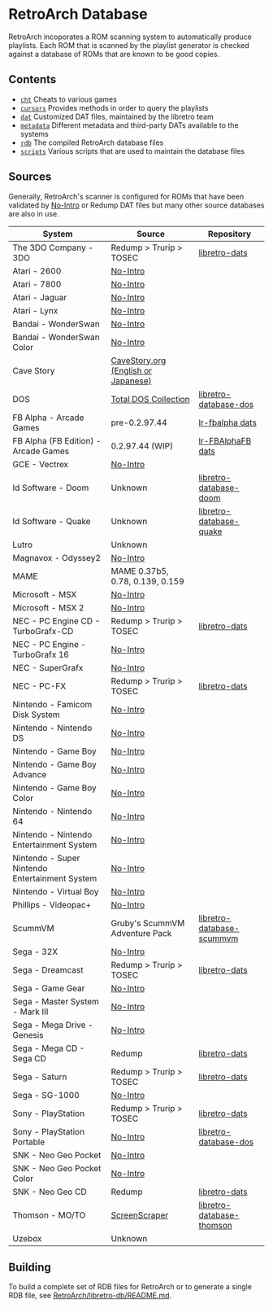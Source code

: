 # RetroArch Database

RetroArch incoporates a ROM scanning system to automatically produce playlists. Each ROM that is scanned by the playlist generator is checked against a database of ROMs that are known to be good copies.

## Contents

- [`cht`](cht) Cheats to various games
- [`cursors`](cursors) Provides methods in order to query the playlists
- [`dat`](dat) Customized DAT files, maintained by the libretro team
- [`metadata`](metadata) Different metadata and third-party DATs available to the systems
- [`rdb`](rdb) The compiled RetroArch database files
- [`scripts`](scripts) Various scripts that are used to maintain the database files

## Sources

Generally, RetroArch's scanner is configured for ROMs that have been validated by [No-Intro](http://datomatic.no-intro.org) or Redump DAT files but many other source databases are also in use.

|System|Source|Repository|
|----|---|---|
|The 3DO Company - 3DO|Redump > Trurip > TOSEC|[libretro-dats](https://github.com/robloach/libretro-dats)|
|Atari - 2600|[No-Intro](http://datomatic.no-intro.org)|
|Atari - 7800|[No-Intro](http://datomatic.no-intro.org)|
|Atari - Jaguar| [No-Intro](http://datomatic.no-intro.org)|
|Atari - Lynx|[No-Intro](http://datomatic.no-intro.org)|
|Bandai - WonderSwan|[No-Intro](http://datomatic.no-intro.org)|
|Bandai - WonderSwan Color|[No-Intro](http://datomatic.no-intro.org)|
|Cave Story|[CaveStory.org (English or Japanese)](http://www.cavestory.org)|
|DOS|[Total DOS Collection](http://www.totaldoscollection.org/)|[libretro-database-dos](https://github.com/robloach/libretro-database-dos)|
|FB Alpha - Arcade Games|pre-0.2.97.44|[lr-fbalpha dats](https://github.com/libretro/fbalpha/tree/master/dats)|
|FB Alpha (FB Edition) - Arcade Games| 0.2.97.44 (WIP)|[lr-FBAlphaFB dats](https://github.com/libretro/FBAlphaFB/tree/master/dats)|
|GCE - Vectrex|[No-Intro](http://datomatic.no-intro.org)|
|Id Software - Doom|Unknown|[libretro-database-doom](https://github.com/libretro/libretro-database/blob/master/dat/DOOM.dat)|
|Id Software - Quake|Unknown|[libretro-database-quake](https://github.com/libretro/libretro-database/blob/master/dat/Quake1.dat)|
|Lutro|Unknown|
|Magnavox - Odyssey2|[No-Intro](http://datomatic.no-intro.org)|
|MAME|MAME 0.37b5, 0.78, 0.139, 0.159|
|Microsoft - MSX|[No-Intro](http://datomatic.no-intro.org)|
|Microsoft - MSX 2|[No-Intro](http://datomatic.no-intro.org)|
|NEC - PC Engine CD - TurboGrafx-CD|Redump > Trurip > TOSEC|[libretro-dats](https://github.com/robloach/libretro-dats)|
|NEC - PC Engine - TurboGrafx 16|[No-Intro](http://datomatic.no-intro.org)|
|NEC - SuperGrafx|[No-Intro](http://datomatic.no-intro.org)|
|NEC - PC-FX|Redump > Trurip > TOSEC|[libretro-dats](https://github.com/robloach/libretro-dats)|
|Nintendo - Famicom Disk System|[No-Intro](http://datomatic.no-intro.org)|
|Nintendo - Nintendo DS|[No-Intro](http://datomatic.no-intro.org)|
|Nintendo - Game Boy|[No-Intro](http://datomatic.no-intro.org)|
|Nintendo - Game Boy Advance|[No-Intro](http://datomatic.no-intro.org)|
|Nintendo - Game Boy Color|[No-Intro](http://datomatic.no-intro.org)|
|Nintendo - Nintendo 64|[No-Intro](http://datomatic.no-intro.org)|
|Nintendo - Nintendo Entertainment System|[No-Intro](http://datomatic.no-intro.org)|
|Nintendo - Super Nintendo Entertainment System|[No-Intro](http://datomatic.no-intro.org)|
|Nintendo - Virtual Boy|[No-Intro](http://datomatic.no-intro.org)|
|Phillips - Videopac+|[No-Intro](http://datomatic.no-intro.org)|
|ScummVM|Gruby's ScummVM Adventure Pack|[libretro-database-scummvm](https://github.com/RobLoach/libretro-database-scummvm)|
|Sega - 32X|[No-Intro](http://datomatic.no-intro.org)|
|Sega - Dreamcast|Redump > Trurip > TOSEC|[libretro-dats](https://github.com/robloach/libretro-dats)|
|Sega - Game Gear|[No-Intro](http://datomatic.no-intro.org)|
|Sega - Master System - Mark III|[No-Intro](http://datomatic.no-intro.org)|
|Sega - Mega Drive - Genesis|[No-Intro](http://datomatic.no-intro.org)|
|Sega - Mega CD - Sega CD|Redump|[libretro-dats](https://github.com/robloach/libretro-dats)|
|Sega - Saturn|Redump > Trurip > TOSEC|[libretro-dats](https://github.com/robloach/libretro-dats)|
|Sega - SG-1000|[No-Intro](http://datomatic.no-intro.org)|
|Sony - PlayStation|Redump > Trurip > TOSEC|[libretro-dats](https://github.com/robloach/libretro-dats)|
|Sony - PlayStation Portable|[No-Intro](http://datomatic.no-intro.org)|[libretro-database-dos](https://github.com/robloach/libretro-database-dos)|
|SNK - Neo Geo Pocket|[No-Intro](http://datomatic.no-intro.org)|
|SNK - Neo Geo Pocket Color|[No-Intro](http://datomatic.no-intro.org)|
|SNK - Neo Geo CD|Redump|[libretro-dats](https://github.com/robloach/libretro-dats)|
|Thomson - MO/TO|[ScreenScraper](https://www.screenscraper.fr)|[libretro-database-thomson](https://github.com/Zlika/libretro-database-thomson)|
|Uzebox|Unknown|

## Building

To build a complete set of RDB files for RetroArch or to generate a single RDB file, see [RetroArch/libretro-db/README.md](https://github.com/libretro/RetroArch/blob/master/libretro-db/README.md).
